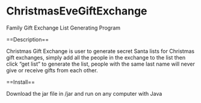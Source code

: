 ChristmasEveGiftExchange
========================

Family Gift Exchange List Generating Program

==Description==

Christmas Gift Exchange is user to generate secret Santa lists for Christmas gift exchanges, simply add all the people in the exchange to the list then click “get list” to generate the list, people with the same last name will never give or receive gifts from each other.

 

 

==Install==

Download the jar file in /jar and run on any computer with Java
